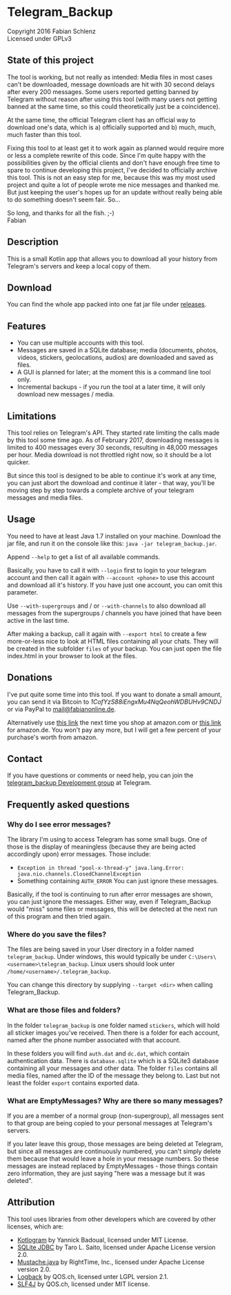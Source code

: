 # Telegram_Backup
Copyright 2016 Fabian Schlenz  
Licensed under GPLv3

## State of this project
The tool is working, but not really as intended: Media files in most cases can't be downloaded, message downloads are hit with 30 second delays after every 200 messages. Some users reported getting banned by Telegram without reason after using this tool (with many users not getting banned at the same time, so this could theoretically just be a coincidence).

At the same time, the official Telegram client has an official way to download one's data, which is a) officially supported and b) much, much, much faster than this tool.

Fixing this tool to at least get it to work again as planned would require more or less a complete rewrite of this code. Since I'm quite happy with the possibilities given by the official clients and don't have enough free time to spare to continue developing this project, I've decided to officially archive this tool. This is not an easy step for me, because this was my most used project and quite a lot of people wrote me nice messages and thanked me. But just keeping the user's hopes up for an update without really being able to do something doesn't seem fair. So...

So long, and thanks for all the fish. ;-) \
Fabian

## Description
This is a small Kotlin app that allows you to download all your history from
Telegram's servers and keep a local copy of them.

## Download
You can find the whole app packed into one fat jar file under
[releases](https://github.com/fabianonline/telegram_backup/releases).

## Features
* You can use multiple accounts with this tool.
* Messages are saved in a SQLite database; media (documents, photos, videos,
  stickers, geolocations, audios) are downloaded and saved as files.
* A GUI is planned for later; at the moment this is a command line tool
  only.
* Incremental backups - if you run the tool at a later time, it will only
  download new messages / media.

## Limitations
This tool relies on Telegram's API. They started rate limiting the calls
made by this tool some time ago. As of February 2017, downloading messages
is limited to 400 messages every 30 seconds, resulting in 48,000 messages
per hour. Media download is not throttled right now, so it should be a lot
quicker.

But since this tool is designed to be able to continue it's work at any
time, you can just abort the download and continue it later - that way,
you'll be moving step by step towards a complete archive of your telegram
messages and media files.

## Usage
You need to have at least Java 1.7 installed on your machine. Download the
jar file, and run it on the console like this: `java -jar telegram_backup.jar`.

Append `--help` to get a list of all available commands.

Basically, you have to call it with `--login` first to login to your telegram account and then
call it again with `--account <phone>` to use this account and download all
it's history. If you have just one account, you can omit this parameter.

Use `--with-supergroups` and / or `--with-channels` to also download all
messages from the supergroups / channels you have joined that have been
active in the last time.

After making a backup, call it again with `--export html` to create a few
more-or-less nice to look at HTML files containing all your chats. They will
be created in the subfolder `files` of your backup. You can just open the
file index.html in your browser to look at the files.

## Donations
I've put quite some time into this tool. If you want to donate a small
amount, you can send it via Bitcoin to *1CofYzS88iEngxMu4NqQeohWDBUHv9CNDJ* or via PayPal to
[mail@fabianonline.de](https://paypal.me/fabianonline).

Alternatively use [this link](http://www.amazon.com/?_encoding=UTF8&camp=1638&creative=6742&linkCode=ur2&site-redirect=de&tag=telegrambackup-21) the next time you shop at
amazon.com or [this
link](https://www.amazon.de/ref=as_li_ss_tl?ie=UTF8&linkCode=ll2&tag=telegrambackup-21&linkId=c54d9fe7c560128c6f018dd24e80d486) for amazon.de. You won't
pay any more, but I will get a few percent of your purchase's worth from
amazon.

## Contact
If you have questions or comments or need help, you can join the
[telegram_backup Development group](https://t.me/joinchat/CXFirQenTSeGWhxnikd8tg)
at Telegram.

## Frequently asked questions
### Why do I see error messages?
The library I'm using to access Telegram has some small bugs. One of those
is the display of meaningless (because they are being acted accordingly upon)
error messages. Those include:
* `Exception in thread "pool-x-thread-y" java.lang.Error:
java.nio.channels.ClosedChannelException`
* Something containing `AUTH_ERROR`
You can just ignore these messages.

Basically, if the tool is continuing to run after error messages are shown,
you can just ignore the messages.
Either way, even if Telegram_Backup would "miss" some files or messages,
this will be detected at the next run of this program and then tried again.

### Where do you save the files?
The files are being saved in your User directory in a folder named
`telegram_backup`. Under windows, this would typically be under
`C:\Users\<username>\telegram_backup`. Linux users should look unter
`/home/<username>/.telegram_backup`.

You can change this directory by supplying `--target <dir>` when calling
Telegram_Backup.

### What are those files and folders?
In the folder `telegram_backup` is one folder named `stickers`, which will
hold all sticker images you've received. Then there is a folder for each
account, named after the phone number associated with that account.

In these folders you will find `auth.dat` and `dc.dat`, which contain
authentication data. There is `database.sqlite` which is a SQLite3 database
containing all your messages and other data. The folder `files` contains all
media files, named after the ID of the message they belong to. Last but not
least the folder `export` contains exported data.

### What are EmptyMessages? Why are there so many messages?
If you are a member of a normal group (non-supergroup), all messages sent to
that group are being copied to your personal messages at Telegram's servers.

If you later leave this group, those messages are being deleted at Telegram,
but since all messages are continuously numbered, you can't simply delete
them because that would leave a hole in your message numbers. So these
messages are instead replaced by EmptyMessages - those things contain zero
information, they are just saying "here was a message but it was deleted".

## Attribution
This tool uses libraries from other developers which are covered by other licenses,
which are:
* [Kotlogram](https://github.com/badoualy/kotlogram) by Yannick Badoual, licensed
  under MIT License.
* [SQLite JDBC](https://bitbucket.org/xerial/sqlite-jdbc) by Taro L. Saito,
  licensed under Apache License version 2.0.
* [Mustache.java](https://github.com/spullara/mustache.java) by RightTime,
  Inc., licensed under Apache License version 2.0.
* [Logback](http://logback.qos.ch) by QOS.ch, licensed unter LGPL version 2.1.
* [SLF4J](http://www.slf4j.org) by QOS.ch, licensed under MIT license.
